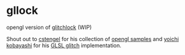 # gllock

opengl version of [glitchlock](https://github.com/moolen/glitchlock) (WIP)

Shout out to [cstengel](https://github.com/cstegel) for his collection of [opengl samples](https://github.com/cstegel/opengl-samples-golang) and [yoichi kobayashi](https://github.com/ykob) for his [GLSL glitch](https://codepen.io/ykob/pen/GmEzoQ) implementation.
